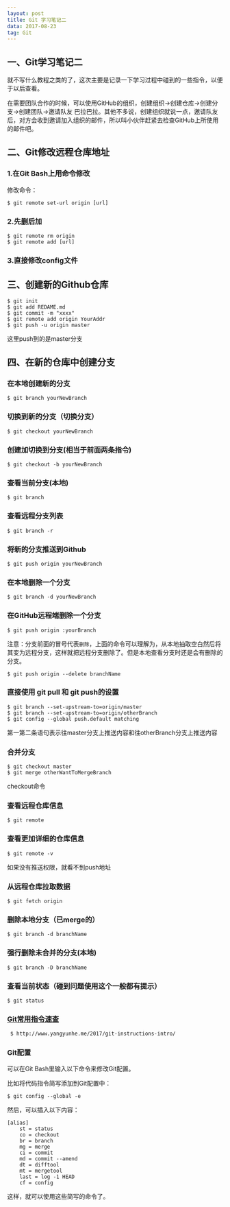 ```yaml
---
layout: post
title: Git 学习笔记二
data: 2017-08-23
tag: Git
---
```

## 一、Git学习笔记二

就不写什么教程之类的了，这次主要是记录一下学习过程中碰到的一些指令，以便于以后查看。

在需要团队合作的时候，可以使用GitHub的组织，创建组织->创建仓库->创建分支->创建团队->邀请队友  巴拉巴拉。其他不多说，创建组织就说一点，邀请队友后，对方会收到邀请加入组织的邮件，所以叫小伙伴赶紧去检查GitHub上所使用的邮件吧。

## 二、Git修改远程仓库地址


### 1.在Git Bash上用命令修改

修改命令：
```Git
$ git remote set-url origin [url]
```

### 2.先删后加
```Git
$ git remote rm origin
$ git remote add [url]
```

### 3.直接修改config文件


## 三、创建新的Github仓库

```Git
$ git init
$ git add REDAME.md
$ git commit -m "xxxx"
$ git remote add origin YourAddr
$ git push -u origin master
```
这里push到的是master分支

## 四、在新的仓库中创建分支

### 在本地创建新的分支
```Git
$ git branch yourNewBranch
```

### 切换到新的分支（切换分支）
```Git
$ git checkout yourNewBranch
```

### 创建加切换到分支(相当于前面两条指令)
```Git
$ git checkout -b yourNewBranch
```

### 查看当前分支(本地)
```Git
$ git branch
```

### 查看远程分支列表
```Git
$ git branch -r
```

### 将新的分支推送到Github
```Git
$ git push origin yourNewBranch
```

### 在本地删除一个分支
```Git
$ git branch -d yourNewBranch
```

### 在GitHub远程端删除一个分支
```Git
$ git push origin :yourBranch
```
注意：分支前面的冒号代表`删除`，上面的命令可以理解为，从本地抽取空白然后将其变为远程分支，这样就把远程分支删除了。但是本地查看分支时还是会有删除的分支。

```Git
$ git push origin --delete branchName
```


### 直接使用 git pull 和 git push的设置
```Git
$ git branch --set-upstream-to=origin/master
$ git branch --set-upstream-to=origin/otherBranch
$ git config --global push.default matching
```
第一第二条语句表示往master分支上推送内容和往otherBranch分支上推送内容

### 合并分支
```Git
$ git checkout master
$ git merge otherWantToMergeBranch
```
checkout命令

### 查看远程仓库信息
```Git
$ git remote
```

### 查看更加详细的仓库信息
```Git
$ git remote -v
```
如果没有推送权限，就看不到push地址

### 从远程仓库拉取数据
```Git
$ git fetch origin
```

### 删除本地分支（已merge的）
```Git
$ git branch -d branchName
```

### 强行删除未合并的分支(本地)
```Git
$ git branch -D branchName
```

### 查看当前状态（碰到问题使用这个一般都有提示）
```Git
$ git status
```


### [Git常用指令速查](http://www.yangyunhe.me/2017/git-instructions-intro/)
```html
 $ http://www.yangyunhe.me/2017/git-instructions-intro/
```

### Git配置

可以在Git Bash里输入以下命令来修改Git配置。

比如将代码指令简写添加到Git配置中：
```git
$ git config --global -e
```
然后，可以插入以下内容：
```
[alias]
    st = status
    co = checkout
    br = branch
    mg = merge
    ci = commit
    md = commit --amend
    dt = difftool
    mt = mergetool
    last = log -1 HEAD
    cf = config
```
这样，就可以使用这些简写的命令了。